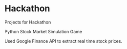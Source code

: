 Hackathon
=========

Projects for Hackathon

Python Stock Market Simulation Game


Used Google Finance API to extract real time stock prices. 

